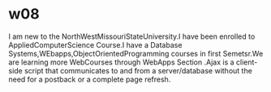 # w08
I am new to the NorthWestMissouriStateUniversity.I have been enrolled to AppliedComputerScience Course.I have a Database Systems,WEbapps,ObjectOrientedProgramming courses  in first Semetsr.We are learning more WebCourses through WebApps Section .Ajax is a client-side script that communicates to and from a server/database without the need for a postback or a complete page refresh.